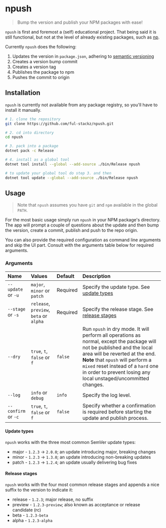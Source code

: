 # npush

> Bump the version and publish your NPM packages with ease!

`npush` is first and foremost a (self) educational project. That being said it is still functional, but not at the level of already existing packages,
such as [np](https://www.npmjs.com/package/np).

Currently `npush` does the following:

1. Updates the version in `package.json`, adhering to [semantic versioning](https://semver.org)
2. Creates a version bump commit
3. Creates a version tag
4. Publishes the package to npm
5. Pushes the commit to origin

## Installation

`npush` is currently not available from any package registry, so you'll have to install it manually.

```bash
# 1. clone the repository
git clone https://github.com/ful-stackz/npush.git

# 2. cd into directory
cd npush

# 3. pack into a package
dotnet pack -c Release

# 4. install as a global tool
dotnet tool install --global --add-source ./bin/Release npush

# to update your global tool do step 3. and then
dotnet tool update --global --add-source ./bin/Release npush
```

## Usage

> Note that `npush` assumes you have `git` and `npm` available in the global `PATH`.

For the most basic usage simply run `npush` in your NPM package's directory. The app will prompt a couple of questions about the update and then
bump the version, create a commit, publish and push to the repo origin.

You can also provide the required configuration as command line arguments and skip the UI part. Consult with the arguments table below for required arguments.

### Arguments

| Name | Values | Default | Description |
| :--- | :----- | :------ | :---------- |
| `--update` or `-u` | `major`, `minor` or `patch` | Required | Specify the update type. See [update types](#update-types) |
| `--stage` or `-s` | `release`, `preview`, `beta` or `alpha` | Required | Specify the release stage. See [release stages](#release-stages) |
| `--dry` | `true`, `t`, `false` or `f` | `false` | Run `npush` in dry mode. It will perform all operations as normal, except the package will not be published and the local area will be reverted at the end. **Note** that `npush` will perform a `mixed` reset instead of a `hard` one in order to prevent losing any local unstaged/uncommitted changes. |
| `--log` | `info` or `debug` | `info` | Specify the log level. |
| `--confirm` or `-c` | `true`, `t`, `false` or `f` | `false` | Specify whether a confirmation is required before starting the update and publish process. |

#### Update types

`npush` works with the three most common SemVer update types:

- major - `1.2.3` -> `2.0.0`; an update introducing major, breaking changes
- minor - `1.2.3` -> `1.3.0`; an update introducing non-breaking updates
- patch - `1.2.3` -> `1.2.4`; an update usually delivering bug fixes

#### Release stages

`npush` works with the four most common release stages and appends a nice suffix to the version to indicate it:

- release - `1.2.3`; major release, no suffix
- preview - `1.2.3-preview`; also known as acceptance or release candidate (rc)
- beta - `1.2.3-beta`
- alpha - `1.2.3-alpha`

